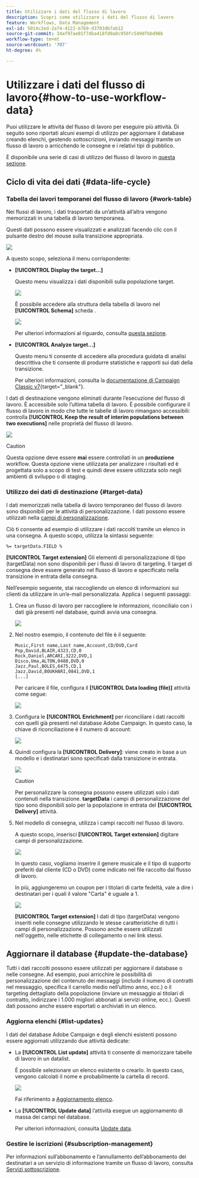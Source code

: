 ```yaml
---
title: Utilizzare i dati del flusso di lavoro
description: Scopri come utilizzare i dati del flusso di lavoro
feature: Workflows, Data Management
exl-id: 5014c2ed-2a74-4122-b7b9-d3703db7ab12
source-git-commit: 34af97ae01f7dba418fd0a8c950fc549dfbbd98b
workflow-type: tm+mt
source-wordcount: '707'
ht-degree: 4%

---
```


# Utilizzare i dati del flusso di lavoro{#how-to-use-workflow-data}

Puoi utilizzare le attività del flusso di lavoro per eseguire più attività. Di seguito sono riportati alcuni esempi di utilizzo per aggiornare il database creando elenchi, gestendo sottoscrizioni, inviando messaggi tramite un flusso di lavoro o arricchendo le consegne e i relativi tipi di pubblico.

È disponibile una serie di casi di utilizzo del flusso di lavoro in [questa sezione](workflow-use-cases.md).

## Ciclo di vita dei dati {#data-life-cycle}

### Tabella dei lavori temporanei del flusso di lavoro {#work-table}

Nei flussi di lavoro, i dati trasportati da un’attività all’altra vengono memorizzati in una tabella di lavoro temporanea.

Questi dati possono essere visualizzati e analizzati facendo clic con il pulsante destro del mouse sulla transizione appropriata.

![](assets/wf-right-click-analyze.png)

A questo scopo, seleziona il menu corrispondente:

* **[!UICONTROL Display the target...]**

   Questo menu visualizza i dati disponibili sulla popolazione target.

   ![](assets/wf-right-click-display.png)

   È possibile accedere alla struttura della tabella di lavoro nel **[!UICONTROL Schema]** scheda .

   ![](assets/wf-right-click-schema.png)

   Per ulteriori informazioni al riguardo, consulta [questa sezione](monitor-workflow-execution.md#worktables-and-workflow-schema).

* **[!UICONTROL Analyze target...]**

   Questo menu ti consente di accedere alla procedura guidata di analisi descrittiva che ti consente di produrre statistiche e rapporti sui dati della transizione.

   Per ulteriori informazioni, consulta la [documentazione di Campaign Classic v7](https://experienceleague.adobe.com/docs/campaign-classic/using/reporting/analyzing-populations/about-descriptive-analysis.html){target="_blank"}.

I dati di destinazione vengono eliminati durante l’esecuzione del flusso di lavoro. È accessibile solo l’ultima tabella di lavoro. È possibile configurare il flusso di lavoro in modo che tutte le tabelle di lavoro rimangano accessibili: controlla **[!UICONTROL Keep the result of interim populations between two executions]** nelle proprietà del flusso di lavoro.

![](assets/wf-purge-data-option.png)

>[!CAUTION]
>
>Questa opzione deve essere **mai** essere controllati in un **produzione** workflow. Questa opzione viene utilizzata per analizzare i risultati ed è progettata solo a scopo di test e quindi deve essere utilizzata solo negli ambienti di sviluppo o di staging.


### Utilizzo dei dati di destinazione {#target-data}

I dati memorizzati nella tabella di lavoro temporaneo del flusso di lavoro sono disponibili per le attività di personalizzazione. I dati possono essere utilizzati nella [campi di personalizzazione](../../v8/send/personalization-fields.md).

Ciò ti consente ad esempio di utilizzare i dati raccolti tramite un elenco in una consegna. A questo scopo, utilizza la sintassi seguente:

```
%= targetData.FIELD %
```

**[!UICONTROL Target extension]** Gli elementi di personalizzazione di tipo (targetData) non sono disponibili per i flussi di lavoro di targeting. Il target di consegna deve essere generato nel flusso di lavoro e specificato nella transizione in entrata della consegna.

Nell’esempio seguente, stai raccogliendo un elenco di informazioni sui clienti da utilizzare in un’e-mail personalizzata. Applica i seguenti passaggi:

1. Crea un flusso di lavoro per raccogliere le informazioni, riconcilialo con i dati già presenti nel database, quindi avvia una consegna.

   ![](assets/wf-targetdata-sample-1.png)

1. Nel nostro esempio, il contenuto del file è il seguente:

   ```
   Music,First name,Last name,Account,CD/DVD,Card
   Pop,David,BLAIR,4323,CD,0
   Rock,Daniel,ARCARI,3222,DVD,1
   Disco,Uma,ALTON,0488,DVD,0
   Jazz,Paul,BOLES,6475,CD,1
   Jazz,David,BOUKHARI,0841,DVD,1
   [...]
   ```

   Per caricare il file, configura il **[!UICONTROL Data loading (file)]** attività come segue:

   ![](assets/wf-targetdata-sample-2.png)

1. Configura le **[!UICONTROL Enrichment]** per riconciliare i dati raccolti con quelli già presenti nel database Adobe Campaign. In questo caso, la chiave di riconciliazione è il numero di account:

   ![](assets/wf-targetdata-sample-3.png)

1. Quindi configura la **[!UICONTROL Delivery]**: viene creato in base a un modello e i destinatari sono specificati dalla transizione in entrata.

   ![](assets/wf-targetdata-sample-4.png)

   >[!CAUTION]
   >
   >Per personalizzare la consegna possono essere utilizzati solo i dati contenuti nella transizione. **targetData** i campi di personalizzazione del tipo sono disponibili solo per la popolazione in entrata del **[!UICONTROL Delivery]** attività.

1. Nel modello di consegna, utilizza i campi raccolti nel flusso di lavoro.

   A questo scopo, inserisci **[!UICONTROL Target extension]** digitare campi di personalizzazione.

   ![](assets/wf-targetdata-sample-5.png)

   In questo caso, vogliamo inserire il genere musicale e il tipo di supporto preferiti dal cliente (CD o DVD) come indicato nel file raccolto dal flusso di lavoro.

   In più, aggiungeremo un coupon per i titolari di carte fedeltà, vale a dire i destinatari per i quali il valore &quot;Carta&quot; è uguale a 1.

   ![](assets/wf-targetdata-sample-6.png)

   **[!UICONTROL Target extension]** I dati di tipo (targetData) vengono inseriti nelle consegne utilizzando le stesse caratteristiche di tutti i campi di personalizzazione. Possono anche essere utilizzati nell&#39;oggetto, nelle etichette di collegamento o nei link stessi.


## Aggiornare il database {#update-the-database}

Tutti i dati raccolti possono essere utilizzati per aggiornare il database o nelle consegne. Ad esempio, puoi arricchire le possibilità di personalizzazione del contenuto dei messaggi (include il numero di contratti nel messaggio, specifica il carrello medio nell’ultimo anno, ecc.) o il targeting dettagliato della popolazione (inviare un messaggio ai titolari di contratto, indirizzare i 1.000 migliori abbonati ai servizi online, ecc.). Questi dati possono anche essere esportati o archiviati in un elenco.

### Aggiorna elenchi  {#list-updates}

I dati del database Adobe Campaign e degli elenchi esistenti possono essere aggiornati utilizzando due attività dedicate:

* La **[!UICONTROL List update]** attività ti consente di memorizzare tabelle di lavoro in un datalist.

   È possibile selezionare un elenco esistente o crearlo. In questo caso, vengono calcolati il nome e probabilmente la cartella di record.

   ![](assets/s_user_create_list.png)

   Fai riferimento a [Aggiornamento elenco](list-update.md).

* La **[!UICONTROL Update data]** l’attività esegue un aggiornamento di massa dei campi nel database.

   Per ulteriori informazioni, consulta [Update data](update-data.md).

### Gestire le iscrizioni {#subscription-management}

Per informazioni sull’abbonamento e l’annullamento dell’abbonamento dei destinatari a un servizio di informazione tramite un flusso di lavoro, consulta [Servizi sottoscrizione](subscription-services.md).
